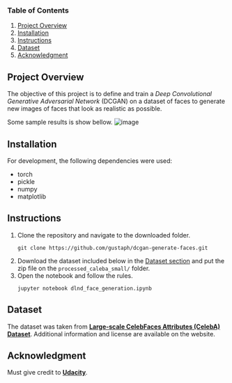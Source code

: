 ### Table of Contents

1. [Project Overview](#overview)
2. [Installation](#installation)
3. [Instructions](#instructions)
4. [Dataset](#dataset)
5. [Acknowledgment](#acknowledgment)

## Project Overview <a name="overview"></a>

The objective of this project is to define and train a *Deep Convolutional Generative Adversarial Network* (DCGAN) on a dataset of faces to generate new images of faces that look as realistic as possible.

Some sample results is show bellow.
![image](https://user-images.githubusercontent.com/54601061/164916283-6a67d652-9cac-4ffe-8b9d-7644a8178596.png)

## Installation <a name="installation"></a>

For development, the following dependencies were used:

- torch
- pickle
- numpy
- matplotlib

## Instructions <a name="instructions"></a>

1. Clone the repository and navigate to the downloaded folder.
	```	
	git clone https://github.com/gustaph/dcgan-generate-faces.git
	```
2. Download the dataset included below in the [Dataset section](#dataset) and put the zip file on the ```processed_caleba_small/``` folder.
3. Open the notebook and follow the rules.
	```
	jupyter notebook dlnd_face_generation.ipynb
	```
## Dataset <a name="dataset"></a>

The dataset was taken from [**Large-scale CelebFaces Attributes (CelebA) Dataset**](http://mmlab.ie.cuhk.edu.hk/projects/CelebA.html). Additional information and license are available on the website.

## Acknowledgment <a name="acknowledgment"></a>

Must give credit to [**Udacity**](https://www.udacity.com).
